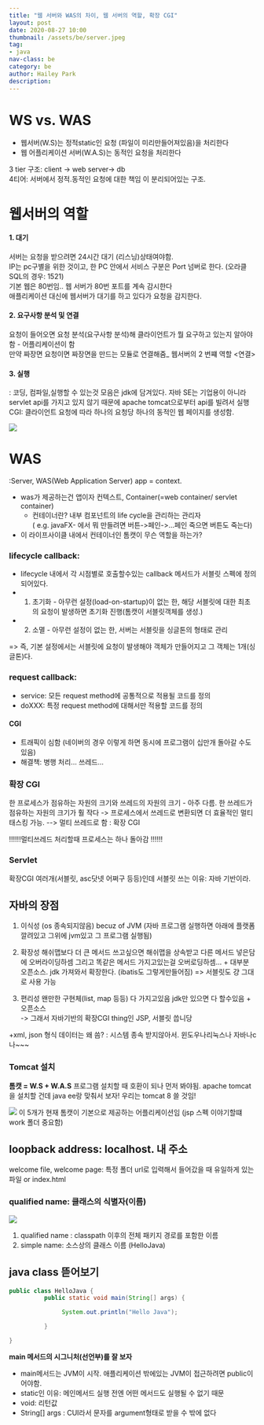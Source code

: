 ```yaml
---
title: "웹 서버와 WAS의 차이, 웹 서버의 역할, 확장 CGI"
layout: post
date: 2020-08-27 10:00
thumbnail: /assets/be/server.jpeg
tag:
- java
nav-class: be
category: be
author: Hailey Park
description: 
---
```


# WS vs. WAS
- 웹서버(W.S)는 정적static인 요청 (파일이 미리만들어져있음)을 처리한다
- 웹 어플리케이션 서버(W.A.S)는 동적인 요청을 처리한다


3 tier 구조: client -> web server-> db   
4티어: 서버에서 정적.동적인 요청에 대한 책임 이 분리되어있는 구조.   

# 웹서버의 역할
#### 1. 대기
서버는 요청을 받으려면 24시간 대기 (리스닝)상태여야함.  
IP는 pc구별을 위한 것이고, 한 PC 안에서 서비스 구분은 Port 넘버로 한다. (오라클 SQL의 경우: 1521)   
기본 웹은 80번임.. 웹 서버가 80번 포트를 계속 감시한다     
애플리케이션 대신에 웹서버가 대기를 하고 있다가 요청을 감지한다.   

#### 2. 요구사항 분석 및 연결
요청이 들어오면 요청 분석(요구사항 분석)해 클라이언트가 뭘 요구하고 있는지 알아야함 - 어플리케이션이 함   
만약 짜장면 요청이면 짜장면을 만드는 모듈로 연결해줌_ 웹서버의 2 번쨰 역할 <연결>  

#### 3. 실행
: 코딩, 컴파일,실행할 수 있는것 모음은 jdk에 담겨있다. 자바 SE는 기업용이 아니라 servlet api를 가지고 있지 않기 때문에 apache tomcat으로부터 api를 빌려서 실행  
CGI: 클라이언트 요청에 따라 하나의 요청당 하나의 동적인 웹 페이지를 생성함.  

![](https://img1.daumcdn.net/thumb/R1280x0/?scode=mtistory2&fname=https%3A%2F%2Fblog.kakaocdn.net%2Fdn%2FbNzqkt%2FbtqHjrvGsIl%2FszkOSSF10gv1zlvbcRBEH1%2Fimg.png)


# WAS
:Server, WAS(Web Application Server) app = context.

- was가 제공하는건 앱이자 컨텍스트, Container(=web container/ servlet container)
     - 컨테이너란? 내부 컴포넌트의 life cycle을 관리하는 관리자  
       ( e.g. javaFX- 에서 뭐 만들려면 버튼->페인->...페인 죽으면 버튼도 죽는다)  
- 이 라이프사이클 내에서 컨테이너인 톰캣이 무슨 역할을 하는가?    

 

### lifecycle callback: 
- lifecycle 내에서 각 시점별로 호출할수있는 callback 메서드가 서블릿 스펙에 정의되어있다. 
- 1) 초기화 - 아무런 설정(load-on-startup)이 없는 한, 해당 서블릿에 대한 최초의 요청이 발생하면 초기화 진행(톰캣이 서블릿객체를 생성.) 
- 2) 소멸 - 아무런 설정이 없는 한, 서버는 서블릿을 싱글톤의 형태로 관리
    
=> 즉, 기본 설정에서는 서블릿에 요청이 발생해야 객체가 만들어지고 그 객체는 1개(싱글톤)다.

 
### request callback:
- service: 모든 request method에 공통적으로 적용될 코드를 정의 
- doXXX: 특정 request method에 대해서만 적용할 코드를 정의 


#### CGI
- 트래픽이 심함 (네이버의 경우 이렇게 하면 동시에 프로그램이 십만개 돌아갈 수도 있음)
- 해결책: 병행 처리... 쓰레드... 

### 확장 CGI
한 프로세스가 점유하는 자원의 크기와 쓰레드의 자원의 크기 - 아주 다름. 
한 쓰레드가 점유하는 자원의 크기가 훨 작다 -> 프로세스에서 쓰레드로 변환되면 더 효율적인 멀티태스킹 가능.
--> 멀티 쓰레드로 함 : 확장 CGI

!!!!!!멀티쓰레드 처리할때 프로세스는 하나 돌아감 !!!!!!


### Servlet
확장CGI 여러개(서블릿, asc닷넷 어쩌구 등등)인데 서블릿 쓰는 이유: 자바 기반이라.


## 자바의 장점
1. 이식성 (os 종속되지않음) becuz of JVM (자바 프로그램 실행하면 아래에 플랫폼 깔려있고 그위에 jvm있고 그 프로그램 실행됨)
2. 확장성 
해쉬맵보다 더 큰 메서드 쓰고싶으면 해쉬맵을 상속받고 다른 메서드 넣은담에 오버라이딩하셈 그리고 똑같은 메서드 가지고있는걸 오버로딩하셈... + 대부분 오픈소스. jdk 가져와서 확장한다. (ibatis도 그렇게만들어짐) 
=> 서블릿도 걍 그대로 사용 가능

3. 편리성
왠만한 구현체(list, map 등등) 다 가지고있음 jdk만 있으면 다 할수있음 + 오픈소스  
-> 그래서 자바기반의 확장CGI thing인 JSP, 서블릿 씁니당  

+xml, json 형식 데이터는 왜 씀? : 시스템 종속 받지않아서. 윈도우나리눅스나 자바나c나~~~


### Tomcat 설치
**톰캣 = W.S + W.A.S**
프로그램 설치할 때 호환이 되나 먼저 봐야됨. apache tomcat을 설치할 건데 java ee랑 맞춰서 보자! 우리는 tomcat 8 쓸 것임!

![](https://img1.daumcdn.net/thumb/R1280x0/?scode=mtistory2&fname=https%3A%2F%2Fblog.kakaocdn.net%2Fdn%2FenHKzG%2FbtqG7S2E9Le%2F424OYQJsPWejWzrox6yK90%2Fimg.png)
이 5개가 현재 톰캣이 기본으로 제공하는 어플리케이션임
(jsp 스펙 이야기할떄 work 폴더 중요함)


## loopback address: localhost. 내 주소

welcome file, welcome page: 특정 폴더 url로 입력해서 들어갔을 때 유일하게 있는 파일 or index.html


### qualified name: 클래스의 식별자(이름) 
![](https://img1.daumcdn.net/thumb/R1280x0/?scode=mtistory2&fname=https%3A%2F%2Fblog.kakaocdn.net%2Fdn%2FcavSwE%2FbtqHlVQWdFR%2FHCOfFr6l4tmlKhbmqUPXy0%2Fimg.png)

1. qualified name : classpath 이후의 전체 패키지 경로를 포함한 이름
2. simple name: 소스상의 클래스 이름 (HelloJava)


## java class 뜯어보기
```java
public class HelloJava {
          public static void main(String[] args) {

               System.out.println("Hello Java");

          }

}
```

**main 메서드의 시그니처(선언부)를 잘 보자**
- main메서드는 JVM이 시작. 애플리케이션 밖에있는 JVM이 접근하려면 public이어야함.
- static인 이유: 메인메서드 실행 전엔 어떤 메서드도 실행될 수 없기 때문 
- void: 리턴값
- String[] args : CUI라서 문자를 argument형태로 받을 수 밖에 없다
